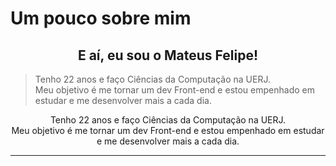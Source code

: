 <h1>
  Um pouco sobre mim
</h1>

<h2 align="center">
  E aí, eu sou o Mateus Felipe!
</h2>

>Tenho 22 anos e faço Ciências da Computação na UERJ. <br>
>Meu objetivo é me tornar um dev Front-end e estou empenhado em estudar e me desenvolver mais a cada dia.

<p align="center">
  Tenho 22 anos e faço Ciências da Computação na UERJ. <br>
  Meu objetivo é me tornar um dev Front-end e estou empenhado em estudar e me desenvolver mais a cada dia.
</p>

<hr>

